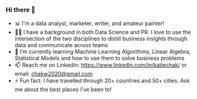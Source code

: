 ### Hi there 👋

- 📊 I'm a data analyst, marketer, writer, and amateur painter!
- 👩‍💻 I have a background in both Data Science and PR. I love to use the intersection of the two disciplines to distill business insights through data and communicate across teams
- 🌱 I’m currently learning Machine Learning Algorithms, Linear Algebra, Statistical Models and how to use them to solve business problems
- 📫 Reach me on LinkedIn: https://www.linkedin.com/in/katiechak/ or email: chakw2020@gmail.com
- ⚡ Fun fact: I have travelled through 20+ countries and 50+ cities. Ask me about the best places I've been to!


<!--
**Katiebanana/Katiebanana** is a ✨ _special_ ✨ repository because its `README.md` (this file) appears on your GitHub profile.



- 📊 I'm a data analyst, marketer, writer, and amateur painter!
- 👩‍💻 I have a background in both Data Science and PR. I love to use the intersection of the two disciplines to distill business insights through data and communicate across teams
- 🌱 I’m currently learning Machine Learning Algorithms, Linear Algebra, Statistical Models and how to use them to solve business problems
- 📫 Reach me on LinkedIn: https://www.linkedin.com/in/katiechak/ or email: chakw2020@gmail.com
- ⚡ Fun fact: I have travelled through 20+ countries and 50+ cities. Ask me about the best places I've been to!

